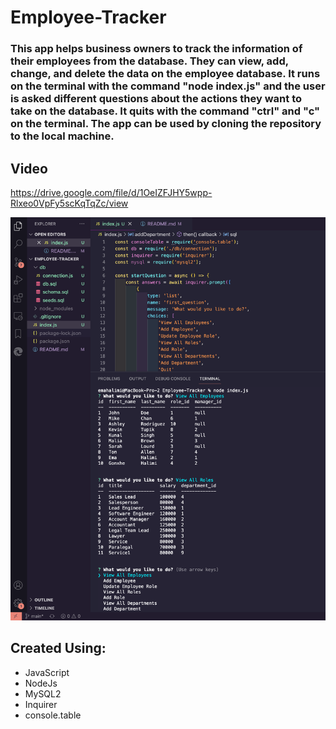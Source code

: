 # Employee-Tracker

### This app helps business owners to track the information of their employees from the database. They can view, add, change, and delete the data on the employee database. It runs on the terminal with the command "node index.js" and the user is asked different questions about the actions they want to take on the database. It quits with the command "ctrl" and "c" on the terminal. The app can be used by cloning the repository to the local machine. 

## Video 

https://drive.google.com/file/d/1OeIZFJHY5wpp-Rlxeo0VpFy5scKqTqZc/view

<img src = './images/Screen Shot 2022-08-17 at 9.28.14 PM.png'>

## Created Using:
- JavaScript
- NodeJs
- MySQL2
- Inquirer
- console.table